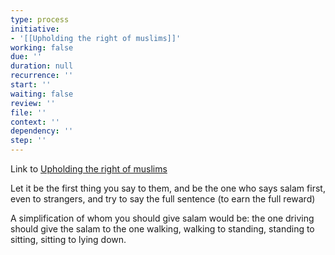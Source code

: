 ```yaml
---
type: process
initiative:
- '[[Upholding the right of muslims]]'
working: false
due: ''
duration: null
recurrence: ''
start: ''
waiting: false
review: ''
file: ''
context: ''
dependency: ''
step: ''
---
```


Link to [Upholding the right of muslims](Initiatives/worship/Upholding%20the%20right%20of%20muslims.md)

Let it be the first thing you say to them, and be the one who says salam first, even to strangers, and try to say the full sentence (to earn the full reward)

A simplification of whom you should give salam would be: the one driving should give the salam to the one walking, walking to standing, standing to sitting, sitting to lying down.
